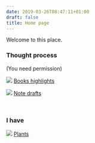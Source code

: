```yaml
---
date: 2019-03-26T08:47:11+01:00
draft: false
title: Home page
---
```


Welcome to this place.

<div class="wrapper">



<section class="box">

### Thought process

<p>(You need permission)</p>

![](/img/books.png)  [Books highlights](/thinks/books/)

![](/img/notepad.jpg)  [Note drafts](/thinks/ideas/)

</section>
<br>
<section class="box">

### I have

![](/img/tree.png)  [Plants](/has/plants/)

</section>
</div>



